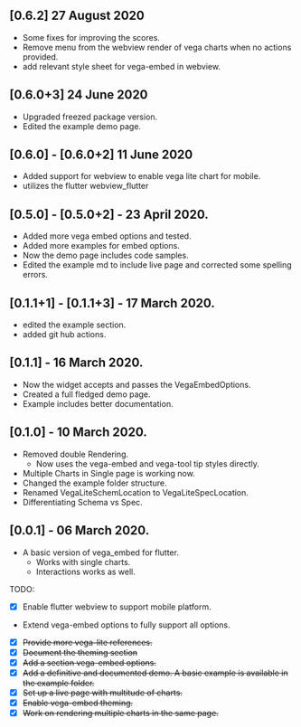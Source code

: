## [0.6.2] 27 August 2020

- Some fixes for improving the scores.
- Remove menu from the webview render of vega charts when no actions provided.
- add relevant style sheet for vega-embed in webview.

## [0.6.0+3] 24 June 2020

- Upgraded freezed package version.
- Edited the example demo page.

## [0.6.0] - [0.6.0+2] 11 June 2020

- Added support for webview to enable vega lite chart for mobile.
- utilizes the flutter webview_flutter

## [0.5.0] - [0.5.0+2] - 23 April 2020.

- Added more vega embed options and tested.
- Added more examples for embed options.
- Now the demo page includes code samples.
- Edited the example md to include live page and corrected some spelling errors.

## [0.1.1+1] - [0.1.1+3] - 17 March 2020.

- edited the example section.
- added git hub actions.

## [0.1.1] - 16 March 2020.

- Now the widget accepts and passes the VegaEmbedOptions.
- Created a full fledged demo page.
- Example includes better documentation.

## [0.1.0] - 10 March 2020.

- Removed double Rendering.
  - Now uses the vega-embed and vega-tool tip styles directly.
- Multiple Charts in Single page is working now.
- Changed the example folder structure.
- Renamed VegaLiteSchemLocation to VegaLiteSpecLocation.
- Differentiating Schema vs Spec.

## [0.0.1] - 06 March 2020.

- A basic version of vega_embed for flutter.
  - Works with single charts.
  - Interactions works as well.

TODO:

- [X] Enable flutter webview to support mobile platform.
- Extend vega-embed options to fully support all options.
- [x] ~~Provide more vega-lite references.~~
- [x] ~~Document the theming section~~
- [x] ~~Add a section vega-embed options.~~
- [x] ~~Add a definitive and documented demo. A basic example is available in the example folder.~~
- [x] ~~Set up a live page with multitude of charts.~~
- [x] ~~Enable vega-embed theming.~~
- [x] ~~Work on rendering multiple charts in the same page.~~
